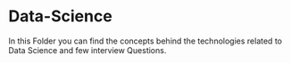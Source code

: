 # Data-Science

In this Folder you can find the concepts behind the technologies related to Data Science and few interview Questions.
